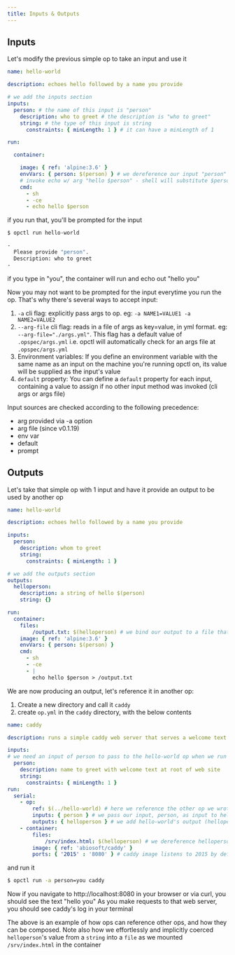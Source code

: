 ```yaml
---
title: Inputs & Outputs
---
```


## Inputs
Let's modify the previous simple op to take an input and use it

```yaml
name: hello-world

description: echoes hello followed by a name you provide

# we add the inputs section
inputs:
  person: # the name of this input is "person"
    description: who to greet # the description is "who to greet"
    string: # the type of this input is string
      constraints: { minLength: 1 } # it can have a minLength of 1

run:

  container:

    image: { ref: 'alpine:3.6' }
    envVars: { person: $(person) } # we dereference our input "person" and assign its value to an environment variable called "person" inside the container
    # invoke echo w/ arg "hello $person" - shell will substitute $person with the value of environment variable "person"
    cmd:
      - sh
      - -ce
      - echo hello $person
```
if you run that, you'll be prompted for the input

```bash
$ opctl run hello-world

-
  Please provide "person".
  Description: who to greet
-

```
if you type in "you", the container will run and echo out "hello you"

Now you may not want to be prompted for the input everytime you run the op. That's why there's several ways to accept input:

1. `-a` cli flag: explicitly pass args to op. eg: `-a NAME1=VALUE1 -a NAME2=VALUE2`
2. `--arg-file` cli flag: reads in a file of args as key=value, in yml format. eg: `--arg-file="./args.yml"`. This flag has a default value of `.opspec/args.yml` i.e. opctl will automatically check for an args file at `.opspec/args.yml`
3. Environment variables: If you define an environment variable with the same name as an input on the machine you're running opctl on, its value will be supplied as the input's value
4. `default` property: You can define a `default` property for each input, containing a value to assign if no other input method was invoked (cli args or args file)

Input sources are checked according to the following precedence:

* arg provided via -a option
* arg file (since v0.1.19)
* env var
* default
* prompt

## Outputs
Let's take that simple op with 1 input and have it provide an output to be used by another op

```yaml
name: hello-world

description: echoes hello followed by a name you provide

inputs:
  person:
    description: whom to greet
    string:
      constraints: { minLength: 1 }

# we add the outputs section
outputs:
  helloperson:
    description: a string of hello $(person)
    string: {}

run:
  container:
    files:
        /output.txt: $(helloperson) # we bind our output to a file that we will create during the container run
    image: { ref: 'alpine:3.6' }
    envVars: { person: $(person) } 
    cmd:
      - sh
      - -ce
      - |
        echo hello $person > /output.txt
```

We are now producing an output, let's reference it in another op:
1. Create a new directory and call it `caddy`
2. create `op.yml` in the `caddy` directory, with the below contents

```yaml
name: caddy

description: runs a simple caddy web server that serves a welcome text at http://localthost:8080/

inputs:
# we need an input of person to pass to the hello-world op when we run it as part of the caddy op
  person:
    description: name to greet with welcome text at root of web site
    string:
      constraints: { minLength: 1 }
run:
  serial:
    - op:
        ref: $(../hello-world) # here we reference the other op we wrote, hello-world
        inputs: { person } # we pass our input, person, as input to hello-world
        outputs: { helloperson } # we add hello-world's output (helloperson) to the scope of this op
    - container:
        files:
            /srv/index.html: $(helloperson) # we dereference helloperson and use its value to populate an index.html file at the default root directory of the caddy image
        image: { ref: 'abiosoft/caddy' }
        ports: { '2015' : '8080' } # caddy image listens to 2015 by default, we'd like to serve on 8080 in this example
```

and run it
```bash
$ opctl run -a person=you caddy
```
Now if you navigate to http://localhost:8080 in your browser or via curl, you should see the text "hello you"
As you make requests to that web server, you should see caddy's log in your terminal

The above is an example of how ops can reference other ops, and how they can be composed. Note also how we effortlessly and implicitly coerced `helloperson`'s value from a `string` into a `file` as we mounted `/srv/index.html` in the container

